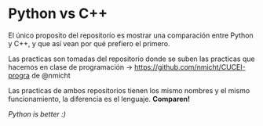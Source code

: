 Python vs C++
=========

El único proposito del repositorio es mostrar una comparación entre Python y C++, y que así vean por qué prefiero el primero.

Las practicas son tomadas del repositorio donde se suben las practicas que hacemos en clase de programación -> https://github.com/nmicht/CUCEI-progra de @nmicht

Las practicas de ambos repositorios tienen los mismo nombres y el mismo funcionamiento, la diferencia es el lenguaje. **Comparen!** 


*Python is better :)*